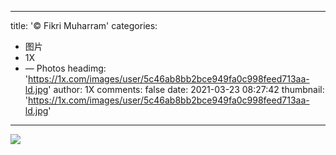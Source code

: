 
---
title: '© Fikri Muharram'
categories: 
 - 图片
 - 1X
 - — Photos
headimg: 'https://1x.com/images/user/5c46ab8bb2bce949fa0c998feed713aa-ld.jpg'
author: 1X
comments: false
date: 2021-03-23 08:27:42
thumbnail: 'https://1x.com/images/user/5c46ab8bb2bce949fa0c998feed713aa-ld.jpg'
---

<div>   
<img src="https://1x.com/images/user/5c46ab8bb2bce949fa0c998feed713aa-ld.jpg" referrerpolicy="no-referrer">  
</div>
            